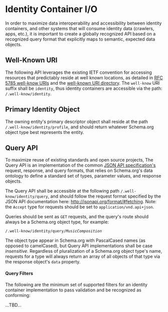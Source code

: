 # Identity Container I/O

In order to maximize data interoperability and accessibility between identity containers, and other systems that will consume identity data (crawlers, apps, etc.), it is important to create a globally recognized API based on a recognized query format that explicitly maps to semantic, expected data objects.

## Well-Known URI

The following API leverages the existing IETF convention for accessing resources that predictably reside at well known locations, as detailed in [RFC 5785 well-know URIs][13f07ee0] and the [well-known URI directory][6cc282d2]. The `well-know` URI suffix shall be `identity`, thus identity containers are accessible via the path: `/.well-know/identity`.

## Primary Identity Object

The owning entity's primary descriptor object shall reside at the path `/.well-know/identity/profile`, and should return whatever Schema.org object type best represents the entity.

## Query API

To maximize reuse of existing standards and open source projects, The Query API is an implementation of the common [JSON API specification's][2773b365] request, response, and query formats, that relies on Schema.org's data ontology to define a standard set of types, parameter values, and response objects.

The Query API shall be accessible at the following path `/.well-know/identity/query`, and should follow the request format specified by the JSON API documentation here: http://jsonapi.org/format/#fetching. Note: the `Accept` type for requests should be set to `application/vnd.api+json`.

Queries should be sent as `GET` requests, and the query's route should always be a Schema.org object type, for example:

`/.well-know/identity/query/`*`MusicComposition`*

The object type appear in Schema.org with PascalCased names (as opposed to camelCased), but Query API implementations shall be case *insensitive*. Regardless of pluralization of a Schema.org object type's name, requests for a type will always return an array of all objects of that type via the response object's `data` property.

#### Query Filters

The following are the minimum set of supported filters for an identity container implementation to pass validation and be recognized as conforming:

...TBD...


  [13f07ee0]: https://tools.ietf.org/html/rfc5785 "IETF well-know URIs"
  [6cc282d2]: https://www.ietf.org/assignments/well-known-uris/well-known-uris.xml "well-known URI Directory"
  [2773b365]: http://jsonapi.org/format/ "JSON API Spec"
